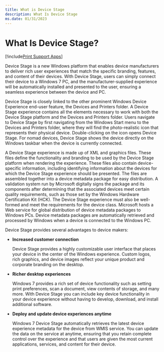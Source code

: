 ```yaml
---
title: What is Device Stage
description: What Is Device Stage
ms.date: 01/31/2023
---
```


# What Is Device Stage?

[!include[Print Support Apps](../includes/print-support-apps.md)]

Device Stage is a new Windows platform that enables device manufacturers to deliver rich user experiences that match the specific branding, features, and content of their devices. With Device Stage, users can simply connect their device to a Windows 7 PC, and the manufacturer-supplied experience will be automatically installed and presented to the user, ensuring a seamless experience between the device and PC.

Device Stage is closely linked to the other prominent Windows Device Experience end-user feature, the Devices and Printers folder. A Device Stage experience contains all the elements necessary to work with both the Device Stage platform and the Devices and Printers folder. Users navigate to Device Stage by first navigating from the Windows Start menu to the Devices and Printers folder, where they will find the photo-realistic icon that represents their physical device. Double-clicking on the icon opens Device Stage. For nomad devices, Device Stage shows the device directly on the Windows taskbar when the device is currently connected.

A Device Stage experience is made up of XML and graphics files. These files define the functionality and branding to be used by the Device Stage platform when rendering the experience. These files also contain device-specific information, including identifying information about the devices for which the Device Stage experience should be presented. The files are assembled together into a device metadata package for easy distribution. A validation system run by Microsoft digitally signs the package and its components after determining that the associated devices meet certain quality requirements, such as those set by the Windows Hardware Certification Kit (HCK). The Device Stage experience must also be well-formed and meet the requirements for the device class. Microsoft hosts a Web service for global distribution of device metadata packages to Windows PCs. Device metadata packages are automatically retrieved and processed by Windows when a device is connected to the Windows PC.

Device Stage provides several advantages to device makers:

- **Increased customer connection**

    Device Stage provides a highly customizable user interface that places your device in the center of the Windows experience. Custom logos, rich graphics, and device images reflect your unique product and corporate branding on the desktop.

- **Richer desktop experiences**

    Windows 7 provides a rich set of device functionality such as setting print preferences, scan a document, view contents of storage, and many more. With Device Stage you can include key device functionality in your device experience without having to develop, download, and install additional software.

- **Deploy and update device experiences anytime**

    Windows 7 Device Stage automatically retrieves the latest device experience metadata for the device from WMIS service. You can update the data on the service at anytime, ensuring that you retain complete control over the experience and that users are given the most current applications, services, and content for their device.
